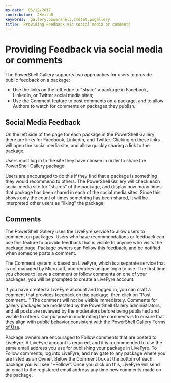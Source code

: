 ```yaml
---
ms.date:  06/12/2017
contributor:  JKeithB
keywords:  gallery,powershell,cmdlet,psgallery
title:  Providing Feedback via social media or comments
---
```

# Providing Feedback via social media or comments

The PowerShell Gallery supports two approaches for users to provide public feedback on a package:

- Use the links on the left edge to "share" a package in Facebook, LinkedIn, or Twitter social media sites;
- Use the Comment feature to post comments on a package, and to allow Authors to watch for comments on packages they publish.

## Social Media Feedback

On the left side of the page for each package in the PowerShell Gallery there are links for Facebook, LinkedIn, and Twitter.
Clicking on these links will open the social media site, and allow quickly sharing a link to the package.

Users must log in to the site they have chosen in order to share the PowerShell Gallery package.

Users are encouraged to do this if they find that a package is something they would recommend to others.
The PowerShell Gallery will check each social media site for "shares" of the package, and display how many times that package has been shared in each of the social media sites.
Since this shows only the count of times something has been shared, it will be interpreted other users as "liking" the package.

## Comments

The PowerShell Gallery uses the LiveFyre service to allow users to comment on packages.
Users who have recommendations or feedback can use this feature to provide feedback that is visible to anyone who visits the package page.
Package owners can Follow this feedback, and be notified when someone posts a comment.

The Comment system is based on LiveFyre, which is a separate service that is not managed by Microsoft, and requires unique login to use.
The first time you choose to leave a comment or follow comments on one of your packages, you will be prompted to create a LiveFyre account.

If you have created a LiveFyre account and logged in, you can craft a comment that provides feedback on the package, then click on "Post comment..."
The comment will not be visible immediately.
Comments for gallery packages are moderated by the PowerShell Gallery administrators, and all posts are reviewed by the moderators before being published and visible to others.
Our purpose in moderating the comments is to ensure that they align with public behavior consistent with the PowerShell Gallery [Terms of Use](https://www.powershellgallery.com/policies/Terms).

Package owners are encouraged to Follow comments that are posted to LiveFyre.
A LiveFyre account is required, and it is recommended to use the same email address you use for publishing your package in LiveFyre.
To Follow comments, log into LiveFyre, and navigate to any package where you are listed as an Owner.
Below the Comment box at the bottom of each package you will see "+Follow".
Once you click on this, LiveFyre will send an email to the registered email address any time new comments made on the package.
